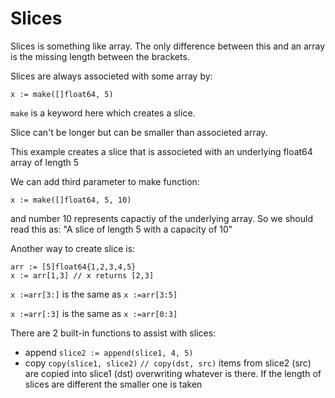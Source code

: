 # Slices

Slices is something like array. The only difference between this and an array is the missing length between the brackets.

Slices are always associeted with some array by: 

`x := make([]float64, 5)`

`make` is a keyword here which creates a slice.

Slice can't be longer but can be smaller than associeted array.

This example creates a slice that is associeted with an underlying float64 array of length 5

We can add third parameter to make function:

`x := make([]float64, 5, 10)`

and number 10 represents capactiy of the underlying array.
So we should read this as: 
"A slice of length 5 with a capacity of 10"


Another way to create slice is:

`````
arr := [5]float64{1,2,3,4,5}
x := arr[1,3] // x returns [2,3]
``````

`x :=arr[3:]` is the same as `x :=arr[3:5]`

`x :=arr[:3]` is the same as `x :=arr[0:3]`

There are 2 built-in functions to assist with slices:
* append `slice2 := append(slice1, 4, 5)`
* copy `copy(slice1, slice2)` `// copy(dst, src)` items from slice2 (src) are copied into slice1 (dst) overwriting whatever is there.
If the length of slices are different the smaller one is taken 